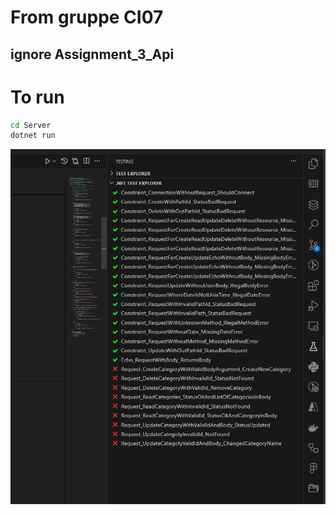 # From gruppe CI07

## ignore Assignment_3_Api

# To run 

```sh
cd Server
dotnet run
```

![alt text](https://github.com/jmsaRuc/CIT_2024_Assignment_3/blob/jens/test_so_far.png?raw=true)